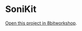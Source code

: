 SoniKit
=====

[Open this project in 8bitworkshop](http://8bitworkshop.com/redir.html?platform=sms-sms-libcv&githubURL=https%3A%2F%2Fgithub.com%2FPac-MagicianGITHUB%2FSoniKit&file=sonicSMS.c).

